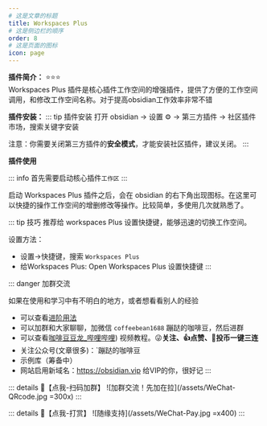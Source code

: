 ```yaml
---
# 这是文章的标题
title: Workspaces Plus
# 这是侧边栏的顺序
order: 8
# 这是页面的图标
icon: page
---
```

**插件简介：**  ⭐️⭐️⭐️  
Workspaces Plus 插件是核心插件工作空间的增强插件，提供了方便的工作空间调用，和修改工作空间名称。对于提高obsidian工作效率非常不错

**插件安装：**
::: tip 插件安装
打开 obsidian → 设置 ⚙️ → 第三方插件 → 社区插件市场，搜索关键字安装

注意：你需要关闭第三方插件的**安全模式**，才能安装社区插件，建议关闭。
:::

**插件使用**

::: info 
首先需要启动核心插件`工作区`
:::

启动 Workspaces Plus 插件之后，会在 obsidian 的右下角出现图标。在这里可以快捷的操作工作空间的增删修改等操作。比较简单，多使用几次就熟悉了。

::: tip 技巧
推荐给 workspaces Plus 设置快捷键，能够迅速的切换工作空间。  

设置方法：
- 设置→快捷键，搜索 `Workspaces Plus` 
- 给Workspaces Plus: Open Workspaces Plus 设置快捷键
:::


::: danger 加群交流

如果在使用和学习中有不明白的地方，或者想看看别人的经验
- 可以查看[进阶用法](/zh/advanced)
- 可以加群和大家聊聊，加微信 `coffeebean1688` 蹦跶的咖啡豆，然后进群
- 可以查看[咖啡豆豆龙_哔哩哔哩](https://space.bilibili.com/618777356)) 视频教程。😜**关注、👍点赞、📀投币一键三连**
- 关注公众号(文章很多)：`蹦跶的咖啡豆
- 示例库（筹备中）
- 网站启用新域名：https://obsidian.vip 给VIP的你，很好记
:::

::: details 🌱【点我-扫码加群】
![加群交流！先加在拉](/assets/WeChat-QRcode.jpg =300x) 
::: 

::: details 🍻【点我-打赏】
![随缘支持](/assets/WeChat-Pay.jpg =x400)
::: 

